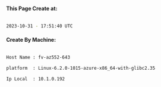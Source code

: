 
   
#### This Page Create at:

```bash

2023-10-31 - 17:51:40 UTC

```

#### Create By Machine:

```bash

Host Name : fv-az552-643

platform  : Linux-6.2.0-1015-azure-x86_64-with-glibc2.35

Ip Local  : 10.1.0.192

```

